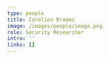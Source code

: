 ```yaml
---
type: people
title: Carolien Braams
image: /images/people/image.png
role: Security Researcher
intro: ''
links: []
---
```


